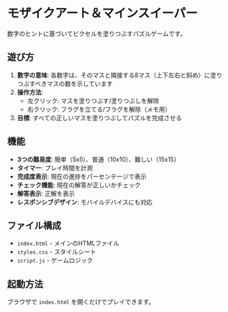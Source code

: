 # モザイクアート＆マインスイーパー

数字のヒントに基づいてピクセルを塗りつぶすパズルゲームです。

## 遊び方

1. **数字の意味**: 各数字は、そのマスと隣接する8マス（上下左右と斜め）に塗りつぶすべきマスの数を示しています
2. **操作方法**:
   - 左クリック: マスを塗りつぶす/塗りつぶしを解除
   - 右クリック: フラグを立てる/フラグを解除（メモ用）
3. **目標**: すべての正しいマスを塗りつぶしてパズルを完成させる

## 機能

- **3つの難易度**: 簡単（5x5）、普通（10x10）、難しい（15x15）
- **タイマー**: プレイ時間を計測
- **完成度表示**: 現在の進捗をパーセンテージで表示
- **チェック機能**: 現在の解答が正しいかチェック
- **解答表示**: 正解を表示
- **レスポンシブデザイン**: モバイルデバイスにも対応

## ファイル構成

- `index.html` - メインのHTMLファイル
- `styles.css` - スタイルシート
- `script.js` - ゲームロジック

## 起動方法

ブラウザで `index.html` を開くだけでプレイできます。
